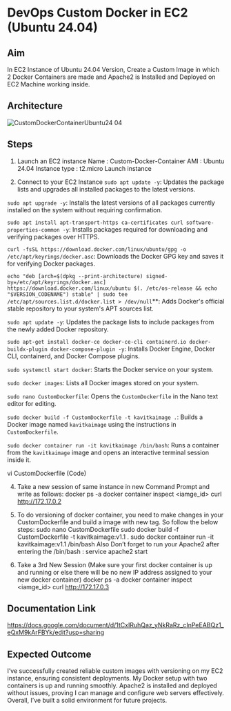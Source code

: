 # DevOps Custom Docker in EC2 (Ubuntu 24.04)

## Aim

In EC2 Instance of Ubuntu 24.04 Version, Create a Custom Image in which 2 
Docker Containers are made and Apache2 is Installed and Deployed on EC2 
Machine working inside.

## Architecture

![CustomDockerContainerUbuntu24 04](https://github.com/user-attachments/assets/35ba6f1a-f423-48eb-b768-d10982966a54)

## Steps
1. Launch an EC2 instance
Name : Custom-Docker-Container
AMI : Ubuntu 24.04
Instance type : t2.micro
Launch instance

2. Connect to your EC2 Instance
`sudo apt update -y`: Updates the package lists and upgrades all installed packages to the latest versions.

`sudo apt upgrade -y`: Installs the latest versions of all packages currently installed on the system without requiring confirmation.

`sudo apt install apt-transport-https ca-certificates curl software-properties-common -y`: Installs packages required for downloading and verifying packages over HTTPS.

`curl -fsSL https://download.docker.com/linux/ubuntu/gpg -o /etc/apt/keyrings/docker.asc`: Downloads the Docker GPG key and saves it for verifying Docker packages.

`echo "deb [arch=$(dpkg --print-architecture) signed-by=/etc/apt/keyrings/docker.asc] https://download.docker.com/linux/ubuntu $(. /etc/os-release && echo "$VERSION_CODENAME") stable" | sudo tee /etc/apt/sources.list.d/docker.list > /dev/null`**: Adds Docker's official stable repository to your system's APT sources list.

`sudo apt update -y`: Updates the package lists to include packages from the newly added Docker repository.

`sudo apt-get install docker-ce docker-ce-cli containerd.io docker-buildx-plugin docker-compose-plugin -y`: Installs Docker Engine, Docker CLI, containerd, and Docker Compose plugins.

`sudo systemctl start docker`: Starts the Docker service on your system.

`sudo docker images`: Lists all Docker images stored on your system.

`sudo nano CustomDockerfile`: Opens the `CustomDockerfile` in the Nano text editor for editing.

`sudo docker build -f CustomDockerfile -t kavitkaimage .`: Builds a Docker image named `kavitkaimage` using the instructions in `CustomDockerfile`.

`sudo docker container run -it kavitkaimage /bin/bash`: Runs a container from the `kavitkaimage` image and opens an interactive terminal session inside it.

vi CustomDockerfile (Code)

4. Take a new session of same instance in new Command Prompt and write as follows:
docker ps -a
docker container inspect <iamge_id>
curl http://172.17.0.2

5. To do versioning of docker container, you need to make changes in your CustomDockerfile and build a image with new tag. So follow the below steps:
sudo nano CustomDockerfile
sudo docker build -f CustomDockerfile -t kavitkaimage:v1.1 .
sudo docker container run -it kavitkaimage:v1.1 /bin/bash
Also Don’t forget to run your Apache2 after entering the /bin/bash : service apache2 start

6. Take a 3rd New Session (Make sure your first docker container is up and running or else there will be no new IP address assigned to your new docker container)
docker ps -a
docker container inspect <iamge_id>
curl http://172.17.0.3

## Documentation Link

https://docs.google.com/document/d/1tCxIRuhQaz_yNkRaRz_cInPeEABQz1_eQxM9kArFBYk/edit?usp=sharing

## Expected Outcome

I’ve successfully created reliable custom images with versioning on my EC2 instance, ensuring consistent deployments. My Docker setup with two containers is up and running smoothly. Apache2 is installed and deployed without issues, proving I can manage and configure web servers effectively. Overall, I’ve built a solid environment for future projects.
